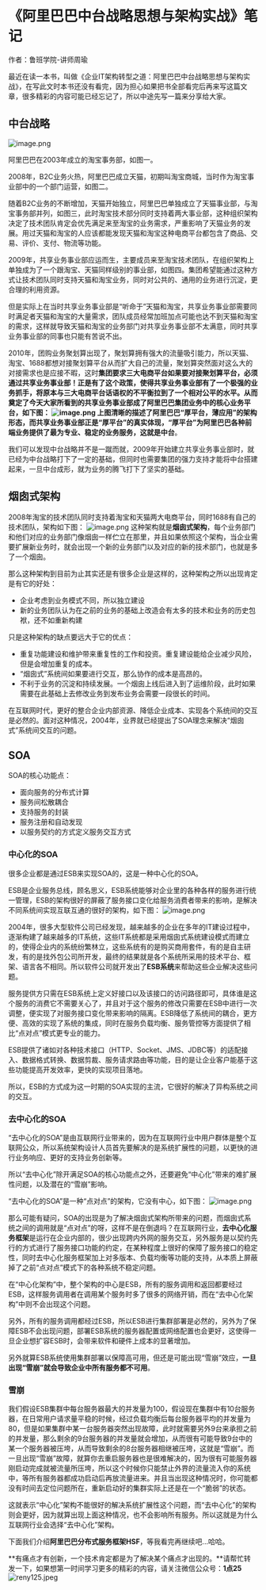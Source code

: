 # 《阿里巴巴中台战略思想与架构实战》笔记
作者：鲁班学院-讲师周瑜

最近在读一本书，叫做《企业IT架构转型之道：阿里巴巴中台战略思想与架构实战》，在写此文时本书还没有看完，因为担心如果把书全部看完后再来写这篇文章，很多精彩的内容可能已经忘记了，所以中途先写一篇来分享给大家。

<a name="6oCtH"></a>
## 中台战略

![image.png](https://cdn.nlark.com/yuque/0/2019/png/365147/1561787421313-9e904f71-3cee-4fde-a20d-c6cf757e3b0d.png#align=left&display=inline&height=200&name=image.png&originHeight=400&originWidth=1520&search=&size=40416&status=done&width=760)

阿里巴巴在2003年成立的淘宝事务部，如图一。

2008年，B2C业务火热，阿里巴巴成立天猫，初期叫淘宝商城，当时作为淘宝事业部中的一个部门运营，如图二。

随着B2C业务的不断增加，天猫开始独立，阿里巴巴单独成立了天猫事业部，与淘宝事务部并列，如图三，此时淘宝技术部分同时支持着两大事业部，这种组织架构决定了技术团队肯定会优先满足来至淘宝的业务需求，严重影响了天猫业务的发展。用过天猫和淘宝的人应该都能发现天猫和淘宝这种电商平台都包含了商品、交易、评价、支付、物流等功能。

2009年，共享业务事业部应运而生，主要成员来至淘宝技术团队，在组织架构上单独成为了一个跟淘宝、天猫同样级别的事业部，如图四。集团希望能通过这种方式让技术团队同时支持天猫和淘宝业务，同时对公共的、通用的业务进行沉淀，更合理的利用资源。

但是实际上在当时共享业务事业部是“听命于”天猫和淘宝，共享业务事业部需要同时满足者天猫和淘宝的大量需求，团队成员经常加班加点可能也达不到天猫和淘宝的需求，这样就导致天猫和淘宝的业务部门对共享业务事业部不太满意，同时共享业务事业部的同事也只能有苦说不出。

2010年，团购业务聚划算出现了，聚划算拥有强大的流量吸引能力，所以天猫、淘宝、1688都想对接聚划算平台从而扩大自己的流量，聚划算突然面对这么大的对接需求也是应接不暇，这时**集团要求三大电商平台如果要对接聚划算平台，必须通过共享业务事业部！**正是有了这个政策，使得共享业务事业部有了一个极强的业务抓手，将原本与三大电商平台话语权的不平衡拉到了一个相对公平的水平。从而奠定了今天大家所看到的共享业务事业部成了阿里巴巴集团业务中的核心业务平台，如下图：
![image.png](https://cdn.nlark.com/yuque/0/2019/png/365147/1561789057286-683ecc67-9194-4004-9a33-8656f968f000.png#align=left&display=inline&height=714&name=image.png&originHeight=714&originWidth=881&search=&size=67230&status=done&width=881)
上图清晰的描述了阿里巴巴“厚平台，薄应用”的架构形态，而共享业务事业部正是“厚平台”的真实体现，“厚平台”为阿里巴巴各种前端业务提供了最为专业、稳定的业务服务，这就是**中台**。

我们可以发现中台战略并不是一蹴而就，2009年开始建立共享业务事业部时，就已经为中台战略打下了一定的基础，但同时也需要集团的强力支持才能将中台搭建起来，一旦中台成形，就为业务的腾飞打下了坚实的基础。

<a name="ItDg3"></a>
## 烟囱式架构

2008年淘宝的技术团队同时支持着淘宝和天猫两大电商平台，同时1688有自己的技术团队，架构如下图：
![image.png](https://cdn.nlark.com/yuque/0/2019/png/365147/1561803661347-3f326605-598b-4e95-8c02-8c914f88edfb.png#align=left&display=inline&height=179&name=image.png&originHeight=358&originWidth=504&search=&size=23748&status=done&width=252)
这种架构就是**烟囱式架构**，每个业务部门和他们对应的业务部门像烟囱一样伫立在那里，并且如果依照这个架构，当企业需要扩展新业务时，就会出现一个新的业务部门以及对应的新的技术部门，也就是多了一个烟囱。

那么这种架构到目前为止其实还是有很多企业是这样的，这种架构之所以出现肯定是有它的好处：

- 企业考虑到业务模式不同，所以独立建设
- 新的业务团队认为在之前的业务的基础上改造会有太多的技术和业务的历史包袱，还不如重新构建

只是这种架构的缺点要远大于它的优点：

- 重复功能建设和维护带来重复性的工作和投资。重复建设能给企业减少风险，但是会增加重复的成本。
- “烟囱式”系统间如果要进行交互，那么协作的成本是高昂的。
- 不利于业务的沉淀和持续发展。一个烟囱上线后进入到了运维阶段，此时如果需要在此基础上去修改业务到发布业务会需要一段很长的时间。

在互联网时代，更好的整合企业内部资源、降低企业成本、实现各个系统间的交互是必然的。面对这种情况，2004年，业界就已经提出了SOA理念来解决“烟囱式”系统间交互的问题。

<a name="3cG1h"></a>
## SOA
SOA的核心功能点：

- 面向服务的分布式计算
- 服务间松散耦合
- 支持服务的封装
- 服务注册和自动发现
- 以服务契约的方式定义服务交互方式


<a name="SknTe"></a>
### 中心化的SOA
很多企业都是通过ESB来实现SOA的，这是一种中心化的SOA。

ESB是企业服务总线，顾名思义，ESB系统能够对企业里的各种各样的服务进行统一管理，ESB的架构很好的屏蔽了服务接口变化给服务消费者带来的影响，是解决不同系统间实现互联互通的很好的架构，如下图：
![image.png](https://cdn.nlark.com/yuque/0/2019/png/365147/1561807424215-f47d0359-e8d2-4902-83fe-d648add8028a.png#align=left&display=inline&height=286&name=image.png&originHeight=572&originWidth=628&search=&size=40082&status=done&width=314)

2004年，很多大型软件公司已经发现，越来越多的企业在多年的IT建设过程中，逐渐构建了越来越多的IT系统，这些IT系统都是采用烟囱式系统建设模式而建立的，使得企业内的系统纷繁林立，这些系统有的是购买商用套件，有的是自主研发，有的是找外包公司所开发，最终的结果就是各个系统所采用的技术平台、框架、语言各不相同。所以软件公司就开发出了**ESB系统**来帮助这些企业解决这些问题。

服务提供方只需在ESB系统上定义好接口以及该接口的访问路径即可，具体谁是这个服务的消费它不需要关心了，并且对于这个服务的修改只需要在ESB中进行一次调整，便实现了对服务接口变化带来影响的隔离。ESB降低了系统间的耦合，更方便、高效的实现了系统的集成，同时在服务负载均衡、服务管控等方面提供了相比“点对点”模式更专业的能力。

ESB提供了诸如对各种技术接口（HTTP、Socket、JMS、JDBC等）的适配接入、数据格式转换、数据剪裁、服务请求路由等功能，目的是让企业客户能基于这些功能提高开发效率，更快的实现项目落地。

所以，ESB的方式成为这一时期的SOA实现的主流，它很好的解决了异构系统之间的交互。

<a name="VBQhr"></a>
### 去中心化的SOA

“去中心化的SOA”是由互联网行业带来的，因为在互联网行业中用户群体是整个互联网公众，所以系统架构设计人员首先要解决的是系统扩展性的问题，以更快的进行业务响应、更好的支持业务创新等。

所以“去中心化”除开满足SOA的核心功能点之外，还要避免“中心化”带来的难扩展性问题，以及潜在的“雪崩”影响。

“去中心化的SOA”是一种“点对点”的架构，它没有中心，如下图：
![image.png](https://cdn.nlark.com/yuque/0/2019/png/365147/1561808073376-7eba8552-a8e8-417c-8a66-33d2bcde00f5.png#align=left&display=inline&height=318&name=image.png&originHeight=636&originWidth=912&search=&size=93203&status=done&width=456)

那么可能有疑问，SOA的出现是为了解决烟囱式架构所带来的问题，而烟囱式系统之间的调用就是“点对点”的呀，这样不是在倒退吗？在互联网行业，**去中心化服务框架**是运行在企业内部的，很少出现跨内外网的服务交互，另外服务是以契约先行的方式进行了服务接口功能的约定，在某种程度上很好的保障了服务接口的稳定性，同时去中心化服务框架加上对多版本、负载均衡等功能的支持，从本质上屏蔽掉了之前“点对点”模式下的各种系统不稳定问题。

在“中心化架构”中，整个架构的中心是ESB，所有的服务调用和返回都要经过ESB，这样服务调用者在调用某个服务时多了很多的网络开销，而在“去中心化架构”中则不会出现这个问题。


另外，所有的服务调用都经过ESB，所以ESB进行集群部署是必然的，另外为了保障ESB不会出现问题，部署ESB系统的服务器配置或网络配置也会更好，这使得一旦企业想扩容ESB时，会带来软件和硬件上成本的显著增加。

另外就算ESB系统使用集群部署以保障高可用，但还是可能出现“雪崩”效应，**一旦出现“雪崩”就会导致企业中所有服务都不可用**。

<a name="mYRjX"></a>
### 雪崩
我们假设ESB集群中每台服务器最大的并发量为100，假设现在集群中有10台服务器，在日常用户请求量平稳的时候，经过负载均衡后每台服务器平均的并发量为80，但是如果集群中某一台服务器突然出现故障，此时就需要另外9台来承担之前的并发量，那么剩余的9台服务器的并发量就会增加，从而很有可能导致9台中的某一个服务器被压垮，从而导致剩余的8台服务器相继被压垮，这就是“雪崩”。而一旦出现“雪崩”故障，就算你去重启服务器也是很难解决的，因为很有可能服务器刚启动完成就被流量所压垮，所以这个时候你只能禁止外界的流量流入你的系统中，等所有服务器都成功启动后再放流量进来。并且当出现这种情况时，你可能都没有时间去定位问题所在，重新启动好的集群实际上还是在一个“脆弱”的状态。

这就表示“中心化”架构不能很好的解决系统扩展性这个问题，而“去中心化”的架构则会更好，因为就算出现上面这种情况，也不会影响所有服务。所以这就是为什么互联网行业会选择“去中心化”架构。

下面我们介绍**阿里巴巴分布式服务框架HSF**，等我看完再继续吧...哈哈。

**有痛点才有创新，一个技术肯定都是为了解决某个痛点才出现的。**请帮忙转发一下，如果想第一时间学习更多的精彩的内容，请关注微信公众号：**1点25**![reny125.jpeg](https://cdn.nlark.com/yuque/0/2019/jpeg/365147/1561809606967-05f52eda-28cf-4e88-803d-e7efe54c7e8b.jpeg#align=left&display=inline&height=1164&name=reny125.jpeg&originHeight=1164&originWidth=1005&search=&size=194236&status=done&width=1005)
